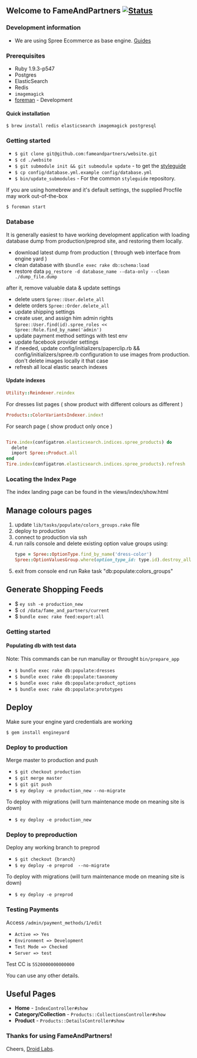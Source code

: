## Welcome to FameAndPartners [ ![Status](https://circleci.com/gh/fameandpartners/website/tree/master.png?circle-token=ee3bbb5414da6e449d774074ecc31fec5a18dce0)](https://circleci.com/gh/fameandpartners/website)

### Development information
* We are using Spree Ecommerce as base engine.
[Guides](http://guides.spreecommerce.com)

### Prerequisites

* Ruby 1.9.3-p547
* Postgres
* ElasticSearch
* Redis
* `imagemagick`
* [foreman](https://github.com/ddollar/foreman) - Development

#### Quick installation

```shell
$ brew install redis elasticsearch imagemagick postgresql
```

### Getting started

* `$ git clone git@github.com:fameandpartners/website.git`
* `$ cd ./website`
* `$ git submodule init && git submodule update` - to get the [styleguide](https://github.com/fameandpartners/styleguide)
* `$ cp config/database.yml.example config/database.yml`
* `$ bin/update_submodules` - For the common `styleguide` repository.

If you are using homebrew and it's default settings, the supplied Procfile may work out-of-the-box

```shell
$ foreman start
```

### Database

It is generally easiest to have working development application with loading database dump from production/preprod site, and restoring them locally.

* download latest dump from production ( through web interface from engine yard )
* clean database with `$bundle exec rake db:schema:load`
* restore data
  `pg_restore -d database_name --data-only --clean ./dump_file.dump`

after it, remove valuable data & update settings

* delete users `Spree::User.delete_all`
* delete orders `Spree::Order.delete_all`
* update shipping settings
* create user, and assign him admin rights `Spree::User.find(id).spree_roles << Spree::Role.find_by_name('admin')`
* update payment method settings with test env
* update facebook provider settings
* if needed, update config/initializers/paperclip.rb && config/initializers/spree.rb configuration to use images from production. don't delete images locally it that case
* refresh all local elastic search indexes

#### Update indexes

```ruby
Utility::Reindexer.reindex
```

For dresses list pages ( show product with different colours as different )

```ruby
Products::ColorVariantsIndexer.index!
```

For search page ( show product only once )

```ruby

Tire.index(configatron.elasticsearch.indices.spree_products) do
  delete
  import Spree::Product.all
end
Tire.index(configatron.elasticsearch.indices.spree_products).refresh
```

### Locating the Index Page
The index landing page can be found in the views/index/show.html

## Manage colours pages

1. update `lib/tasks/populate/colors_groups.rake` file
2. deploy to production
3. connect to production via ssh
4. run rails console and delete existing option value groups using:
    ```ruby
    type = Spree::OptionType.find_by_name('dress-color')
    Spree::OptionValuesGroup.where(option_type_id: type.id).destroy_all
    ```
5. exit from console end run Rake task "db:populate:colors_groups"

## Generate Shopping Feeds
* $ `ey ssh -e production_new`
* $ `cd /data/fame_and_partners/current`
* $ `bundle exec rake feed:export:all`

### Getting started


#### Populating db with test data
Note: This commands can be run manullay or throught `bin/prepare_app`

* `$ bundle exec rake db:populate:dresses`
* `$ bundle exec rake db:populate:taxonomy`
* `$ bundle exec rake db:populate:product_options`
* `$ bundle exec rake db:populate:prototypes`


## Deploy

Make sure your engine yard credentials are working

`$ gem install engineyard`


### Deploy to production

Merge master to production and push

* `$ git checkout production`
* `$ git merge master`
* `$ git git push`
* `$ ey deploy -e production_new --no-migrate`

To deploy with migrations (will turn maintenance mode on meaning site is down)
* `$ ey deploy -e production_new`


### Deploy to preproduction

Deploy any working branch to preprod

* `$ git checkout {branch}`
* `$ ey deploy -e preprod  --no-migrate`

To deploy with migrations (will turn maintenance mode on meaning site is down)
* `$ ey deploy -e preprod `


### Testing Payments

Access `/admin/payment_methods/1/edit`

 * `Active => Yes`
 * `Environment => Development`
 * `Test Mode => Checked`
 * `Server => test`

Test CC is `5520000000000000`

You can use any other details. 



## Useful Pages

 - **Home** - `IndexController#show`
 - **Category/Collection** - `Products::CollectionsController#show`
 - **Product** - `Products::DetailsController#show`


### Thanks for using FameAndPartners!

Cheers, [Droid Labs](http://droidlabs.pro).
